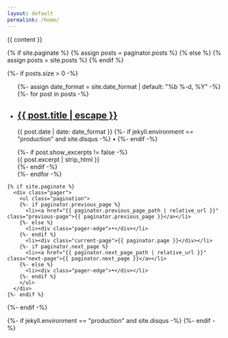 ```yaml
---
layout: default
permalink: /home/
---
```


<div class="home">

  {{ content }}

  {% if site.paginate %}
    {% assign posts = paginator.posts %}
  {% else %}
    {% assign posts = site.posts %}
  {% endif %}

  {%- if posts.size > 0 -%}
    <ul class="post-list">
      {%- assign date_format = site.date_format | default: "%b %-d, %Y" -%}
      {%- for post in posts -%}
      <li>
        <h2>
          <a href="{{ post.url | relative_url }}">
            {{ post.title | escape }}
          </a>
        </h2>
        <p class="post-meta">
          <time class="dt-published" datetime="{{ post.date | date_to_xmlschema }}" itemprop="datePublished">
            {{ post.date | date: date_format }}
          </time>
          {%- if jekyll.environment == "production" and site.disqus -%}
            • <a href="{{ post.url | relative_url }}#disqus_thread">
                <span class="disqus-comment-count" data-disqus-url="{{ post.url | absolute_url }}"></span>
              </a>
          {%- endif -%}
        </p>
        {%- if post.show_excerpts != false -%}
          <div class="post-excerpt">{{ post.excerpt | strip_html }}</div>
        {%- endif -%}
      </li>
      {%- endfor -%}
    </ul>

    {% if site.paginate %}
      <div class="pager">
        <ul class="pagination">
        {%- if paginator.previous_page %}
          <li><a href="{{ paginator.previous_page_path | relative_url }}" class="previous-page">{{ paginator.previous_page }}</a></li>
        {%- else %}
          <li><div class="pager-edge">•</div></li>
        {%- endif %}
          <li><div class="current-page">{{ paginator.page }}</div></li>
        {%- if paginator.next_page %}
          <li><a href="{{ paginator.next_page_path | relative_url }}" class="next-page">{{ paginator.next_page }}</a></li>
        {%- else %}
          <li><div class="pager-edge">•</div></li>
        {%- endif %}
        </ul>
      </div>
    {%- endif %}

  {%- endif -%}
  
  {%- if jekyll.environment == "production" and site.disqus -%}
    <script id="dsq-count-scr" src="//{{ site.disqus }}.disqus.com/count.js" async></script>
  {%- endif -%}
</div>